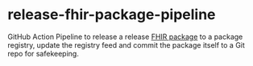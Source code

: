 # release-fhir-package-pipeline

GitHub Action Pipeline to release a release [FHIR package](https://registry.fhir.org/learn) to a package registry, update the registry feed and commit the package itself to a Git repo for safekeeping.
